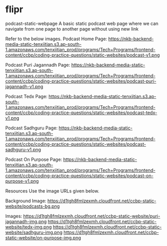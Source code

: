 # flipr
podcast-static-webpage
A basic static podcast web page where we can navigate from one page to another page without using new link

Refer to the below images.
Podcast Home Page:
https://nkb-backend-media-static-tenxiitian.s3.ap-south-1.amazonaws.com/tenxiitian_prod/programs/Tech+Programs/frontend-content/ccbp/coding-practice-questions/static-websites/podcast-v1.png

Podcast Puri Jagannadh Page:
https://nkb-backend-media-static-tenxiitian.s3.ap-south-1.amazonaws.com/tenxiitian_prod/programs/Tech+Programs/frontend-content/ccbp/coding-practice-questions/static-websites/podcast-puri-jagannadh-v1.png

Podcast Tedx Page:
https://nkb-backend-media-static-tenxiitian.s3.ap-south-1.amazonaws.com/tenxiitian_prod/programs/Tech+Programs/frontend-content/ccbp/coding-practice-questions/static-websites/podcast-tedx-v1.png

Podcast Sadhguru Page:
https://nkb-backend-media-static-tenxiitian.s3.ap-south-1.amazonaws.com/tenxiitian_prod/programs/Tech+Programs/frontend-content/ccbp/coding-practice-questions/static-websites/podcast-sadhguru-v1.png

Podcast On Purpose Page:
https://nkb-backend-media-static-tenxiitian.s3.ap-south-1.amazonaws.com/tenxiitian_prod/programs/Tech+Programs/frontend-content/ccbp/coding-practice-questions/static-websites/podcast-on-purpose-v1.png

Resources
Use the image URLs given below.

Background Image:
https://d1tgh8fmlzexmh.cloudfront.net/ccbp-static-website/podcasts-bg.png

Images:
https://d1tgh8fmlzexmh.cloudfront.net/ccbp-static-website/puri-jagannadh-img.png
https://d1tgh8fmlzexmh.cloudfront.net/ccbp-static-website/tedx-img.png
https://d1tgh8fmlzexmh.cloudfront.net/ccbp-static-website/sadhguru-img.png
https://d1tgh8fmlzexmh.cloudfront.net/ccbp-static-website/on-purpose-img.png
